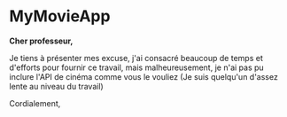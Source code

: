 # MyMovieApp
 
**Cher professeur,**

Je tiens à présenter mes excuse, j'ai consacré beaucoup de temps et d'efforts pour fournir ce travail, mais malheureusement, je n'ai pas pu inclure l'API de cinéma comme vous le vouliez (Je suis quelqu'un d'assez lente au niveau du travail)

Cordialement,

